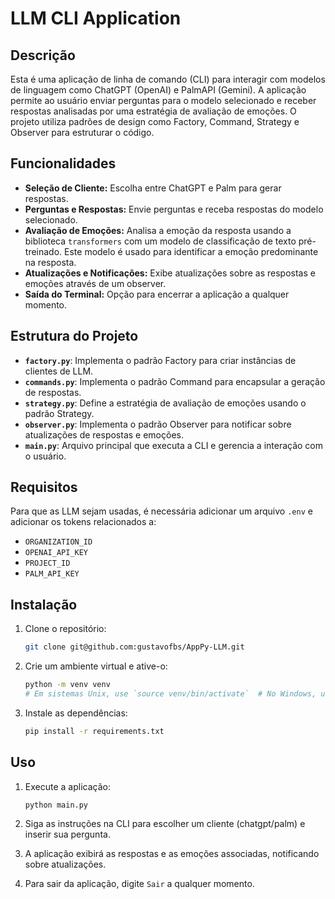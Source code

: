 # LLM CLI Application

## Descrição

Esta é uma aplicação de linha de comando (CLI) para interagir com modelos de linguagem como ChatGPT (OpenAI) e PalmAPI (Gemini). A aplicação permite ao usuário enviar perguntas para o modelo selecionado e receber respostas analisadas por uma estratégia de avaliação de emoções. O projeto utiliza padrões de design como Factory, Command, Strategy e Observer para estruturar o código.

## Funcionalidades

- **Seleção de Cliente:** Escolha entre ChatGPT e Palm para gerar respostas.
- **Perguntas e Respostas:** Envie perguntas e receba respostas do modelo selecionado.
- **Avaliação de Emoções:** Analisa a emoção da resposta usando a biblioteca `transformers` com um modelo de classificação de texto pré-treinado. Este modelo é usado para identificar a emoção predominante na resposta.
- **Atualizações e Notificações:** Exibe atualizações sobre as respostas e emoções através de um observer.
- **Saída do Terminal:** Opção para encerrar a aplicação a qualquer momento.

## Estrutura do Projeto

- **`factory.py`**: Implementa o padrão Factory para criar instâncias de clientes de LLM.
- **`commands.py`**: Implementa o padrão Command para encapsular a geração de respostas.
- **`strategy.py`**: Define a estratégia de avaliação de emoções usando o padrão Strategy.
- **`observer.py`**: Implementa o padrão Observer para notificar sobre atualizações de respostas e emoções.
- **`main.py`**: Arquivo principal que executa a CLI e gerencia a interação com o usuário.

## Requisitos

Para que as LLM sejam usadas, é necessária adicionar um arquivo `.env` e adicionar os tokens relacionados a:
- `ORGANIZATION_ID`
- `OPENAI_API_KEY`
- `PROJECT_ID`
- `PALM_API_KEY`

## Instalação

1. Clone o repositório:
    ```bash
    git clone git@github.com:gustavofbs/AppPy-LLM.git
    ```

2. Crie um ambiente virtual e ative-o:
    ```bash
    python -m venv venv
    # Em sistemas Unix, use `source venv/bin/activate`  # No Windows, use `venv\Scripts\activate`
    ```

4. Instale as dependências:
    ```bash
    pip install -r requirements.txt
    ```

## Uso

1. Execute a aplicação:
    ```bash
    python main.py
    ```

2. Siga as instruções na CLI para escolher um cliente (chatgpt/palm) e inserir sua pergunta.

3. A aplicação exibirá as respostas e as emoções associadas, notificando sobre atualizações.

4. Para sair da aplicação, digite `Sair` a qualquer momento.

